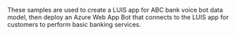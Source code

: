 These samples are used to create a LUIS app for ABC bank voice bot data model, then deploy an Azure Web App Bot that connects to the LUIS app for customers to perform basic banking services.
